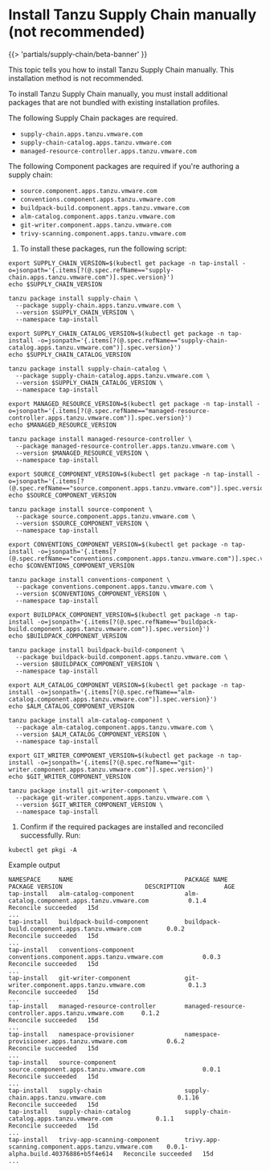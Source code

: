 # Install Tanzu Supply Chain manually (not recommended)

{{> 'partials/supply-chain/beta-banner' }}

This topic tells you how to install Tanzu Supply Chain manually. This installation method is not recommended.

To install Tanzu Supply Chain manually, you must install additional packages that are not bundled with
existing installation profiles.

The following Supply Chain packages are required.

- `supply-chain.apps.tanzu.vmware.com`
- `supply-chain-catalog.apps.tanzu.vmware.com`
- `managed-resource-controller.apps.tanzu.vmware.com`

The following Component packages are required if you're authoring a supply chain:

- `source.component.apps.tanzu.vmware.com`
- `conventions.component.apps.tanzu.vmware.com`
- `buildpack-build.component.apps.tanzu.vmware.com`
- `alm-catalog.component.apps.tanzu.vmware.com`
- `git-writer.component.apps.tanzu.vmware.com`
- `trivy-scanning.component.apps.tanzu.vmware.com`

1. To install these packages, run the following script:

  ```shell
  export SUPPLY_CHAIN_VERSION=$(kubectl get package -n tap-install -o=jsonpath='{.items[?(@.spec.refName=="supply-chain.apps.tanzu.vmware.com")].spec.version}')
  echo $SUPPLY_CHAIN_VERSION

  tanzu package install supply-chain \
    --package supply-chain.apps.tanzu.vmware.com \
    --version $SUPPLY_CHAIN_VERSION \
    --namespace tap-install

  export SUPPLY_CHAIN_CATALOG_VERSION=$(kubectl get package -n tap-install -o=jsonpath='{.items[?(@.spec.refName=="supply-chain-catalog.apps.tanzu.vmware.com")].spec.version}')
  echo $SUPPLY_CHAIN_CATALOG_VERSION

  tanzu package install supply-chain-catalog \
    --package supply-chain-catalog.apps.tanzu.vmware.com \
    --version $SUPPLY_CHAIN_CATALOG_VERSION \
    --namespace tap-install

  export MANAGED_RESOURCE_VERSION=$(kubectl get package -n tap-install -o=jsonpath='{.items[?(@.spec.refName=="managed-resource-controller.apps.tanzu.vmware.com")].spec.version}')
  echo $MANAGED_RESOURCE_VERSION

  tanzu package install managed-resource-controller \
    --package managed-resource-controller.apps.tanzu.vmware.com \
    --version $MANAGED_RESOURCE_VERSION \
    --namespace tap-install

  export SOURCE_COMPONENT_VERSION=$(kubectl get package -n tap-install -o=jsonpath='{.items[?(@.spec.refName=="source.component.apps.tanzu.vmware.com")].spec.version}')
  echo $SOURCE_COMPONENT_VERSION

  tanzu package install source-component \
    --package source.component.apps.tanzu.vmware.com \
    --version $SOURCE_COMPONENT_VERSION \
    --namespace tap-install

  export CONVENTIONS_COMPONENT_VERSION=$(kubectl get package -n tap-install -o=jsonpath='{.items[?(@.spec.refName=="conventions.component.apps.tanzu.vmware.com")].spec.version}')
  echo $CONVENTIONS_COMPONENT_VERSION

  tanzu package install conventions-component \
    --package conventions.component.apps.tanzu.vmware.com \
    --version $CONVENTIONS_COMPONENT_VERSION \
    --namespace tap-install

  export BUILDPACK_COMPONENT_VERSION=$(kubectl get package -n tap-install -o=jsonpath='{.items[?(@.spec.refName=="buildpack-build.component.apps.tanzu.vmware.com")].spec.version}')
  echo $BUILDPACK_COMPONENT_VERSION

  tanzu package install buildpack-build-component \
    --package buildpack-build.component.apps.tanzu.vmware.com \
    --version $BUILDPACK_COMPONENT_VERSION \
    --namespace tap-install

  export ALM_CATALOG_COMPONENT_VERSION=$(kubectl get package -n tap-install -o=jsonpath='{.items[?(@.spec.refName=="alm-catalog.component.apps.tanzu.vmware.com")].spec.version}')
  echo $ALM_CATALOG_COMPONENT_VERSION

  tanzu package install alm-catalog-component \
    --package alm-catalog.component.apps.tanzu.vmware.com \
    --version $ALM_CATALOG_COMPONENT_VERSION \
    --namespace tap-install

  export GIT_WRITER_COMPONENT_VERSION=$(kubectl get package -n tap-install -o=jsonpath='{.items[?(@.spec.refName=="git-writer.component.apps.tanzu.vmware.com")].spec.version}')
  echo $GIT_WRITER_COMPONENT_VERSION

  tanzu package install git-writer-component \
    --package git-writer.component.apps.tanzu.vmware.com \
    --version $GIT_WRITER_COMPONENT_VERSION \
    --namespace tap-install
  ```

1. Confirm if the required packages are installed and reconciled successfully. Run:

  ```console
  kubectl get pkgi -A
  ```

  Example output

  ```console
  NAMESPACE     NAME                               PACKAGE NAME                                          PACKAGE VERSION                       DESCRIPTION           AGE
  tap-install   alm-catalog-component              alm-catalog.component.apps.tanzu.vmware.com           0.1.4                                 Reconcile succeeded   15d
  ...
  tap-install   buildpack-build-component          buildpack-build.component.apps.tanzu.vmware.com       0.0.2                                 Reconcile succeeded   15d
  ...
  tap-install   conventions-component              conventions.component.apps.tanzu.vmware.com           0.0.3                                 Reconcile succeeded   15d
  ...
  tap-install   git-writer-component               git-writer.component.apps.tanzu.vmware.com            0.1.3                                 Reconcile succeeded   15d
  ...
  tap-install   managed-resource-controller        managed-resource-controller.apps.tanzu.vmware.com     0.1.2                                 Reconcile succeeded   15d
  ...
  tap-install   namespace-provisioner              namespace-provisioner.apps.tanzu.vmware.com           0.6.2                                 Reconcile succeeded   15d
  ...
  tap-install   source-component                   source.component.apps.tanzu.vmware.com                0.0.1                                 Reconcile succeeded   15d
  ...
  tap-install   supply-chain                       supply-chain.apps.tanzu.vmware.com                    0.1.16                                Reconcile succeeded   15d
  tap-install   supply-chain-catalog               supply-chain-catalog.apps.tanzu.vmware.com            0.1.1                                 Reconcile succeeded   15d
  ...
  tap-install   trivy-app-scanning-component       trivy.app-scanning.component.apps.tanzu.vmware.com    0.0.1-alpha.build.40376886+b5f4e614   Reconcile succeeded   15d
  ...
  ```
